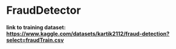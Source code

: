 # FraudDetector
#### link to training dataset: https://www.kaggle.com/datasets/kartik2112/fraud-detection?select=fraudTrain.csv